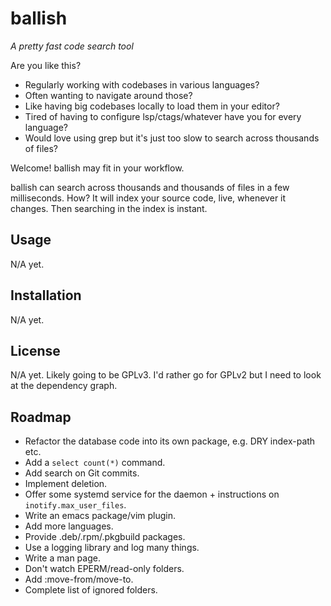 # ballish

_A pretty fast code search tool_

Are you like this?

- Regularly working with codebases in various languages?
- Often wanting to navigate around those?
- Like having big codebases locally to load them in your editor?
- Tired of having to configure lsp/ctags/whatever have you for every
  language?
- Would love using grep but it's just too slow to search across
  thousands of files?

Welcome! ballish may fit in your workflow.

ballish can search across thousands and thousands of files in a few
milliseconds. How? It will index your source code, live, whenever it
changes. Then searching in the index is instant.

## Usage

N/A yet.

## Installation

N/A yet.

## License

N/A yet. Likely going to be GPLv3. I'd rather go for GPLv2 but I need
to look at the dependency graph.

## Roadmap

- Refactor the database code into its own package, e.g. DRY index-path
  etc.
- Add a `select count(*)` command.
- Add search on Git commits.
- Implement deletion.
- Offer some systemd service for the daemon + instructions on
  `inotify.max_user_files`.
- Write an emacs package/vim plugin.
- Add more languages.
- Provide .deb/.rpm/.pkgbuild packages.
- Use a logging library and log many things.
- Write a man page.
- Don't watch EPERM/read-only folders.
- Add :move-from/move-to.
- Complete list of ignored folders.
